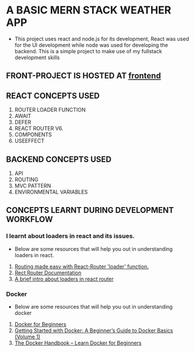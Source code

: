 # A BASIC MERN STACK WEATHER APP

* This project uses react and node.js for its development, React was used for the UI development while node was used for developing the backend. This is a simple project to make use of my fullstack development skills

## FRONT-PROJECT IS HOSTED AT [frontend](https://weather-frontend-beige.vercel.app/)

## REACT CONCEPTS USED

1. ROUTER LOADER FUNCTION
2. AWAIT
3. DEFER
4. REACT ROUTER V6.
5. COMPONENTS
6. USEEFFECT

## BACKEND CONCEPTS USED
1. API
2. ROUTING
3. MVC PATTERN
4. ENVIRONMENTAL VARIABLES

## CONCEPTS LEARNT DURING DEVELOPMENT WORKFLOW
### I learnt about loaders in react and its issues.
* Below are some resources that will help you out in understanding loaders in react.
1. [Routing made easy with React-Router 'loader' function.](https://www.linkedin.com/pulse/routing-made-easy-react-router-loader-function-sreejit-sengupta#:~:text=A%20loader%20in%20react%2Drouter,the%20route%20before%20it%20renders.)
2. [Rect Router Documentation](https://reactrouter.com/en/main/route/loader)
3. [A brief intro about loaders in react router](https://dev.to/shaancodes/a-brief-intro-about-loaders-in-react-router-54d)


### Docker
* Below are some resources that will help you out in understanding docker
1. [Docker for Beginners](https://docker-curriculum.com/)
2. [Getting Started with Docker: A Beginner’s Guide to Docker Basics (Volume 1)](https://iopshub.medium.com/getting-started-with-docker-a-beginners-guide-to-docker-basics-volume-1-c065b8ce4ea8)
3. [The Docker Handbook – Learn Docker for Beginners](https://www.freecodecamp.org/news/the-docker-handbook/)
